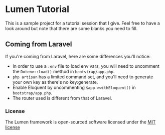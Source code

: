 # Lumen Tutorial

This is a sample project for a tutorial session that I give. Feel free to have a look around but note that there are some blanks
you need to fill.

## Coming from Laravel

If you're coming from Laravel, here are some differences you'll notice:

- In order to use a `.env` file to load env vars, you will need to uncomment the `Dotenv::load()` method in `bootstrap/app.php`.
- `php artisan` has a limited command set, and you'll need to generate your own key as there's no key:generate.
- Enable Eloquent by uncommenting `$app->withEloquent()` in `bootstrap/app.php`.
- The router used is different from that of Laravel.

### License

The Lumen framework is open-sourced software licensed under the [MIT license](http://opensource.org/licenses/MIT)
